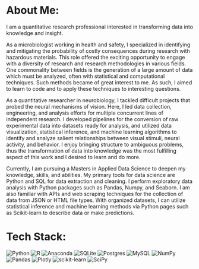 # About Me:
I am a quantitative research professional interested in transforming data into knowledge and insight.

As a microbiologist working in health and safety, I specialized in identifying and mitigating the probability of costly consequences during research with hazardous materials. This role offered the exciting opportunity to engage with a diversity of research and research methodologies in various fields. One commonality between fields is the generation of a large amount of data which must be analyzed, often with statistical and computational techniques. Such methods became of great interest to me. As such, I aimed to learn to code and to apply these techniques to interesting questions.

As a quantitative researcher in neurobiology, I tackled difficult projects that probed the neural mechanisms of vision. Here, I led data collection, engineering, and analysis efforts for multiple concurrent lines of independent research. I developed pipelines for the conversion of raw experimental data into datasets ready for analysis, and utilized data visualization, statistical inference, and machine learning algorithms to identify and analyze salient relationships between visual stimuli, neural activity, and behavior. I enjoy bringing structure to ambiguous problems, thus the transformation of data into knowledge was the most fulfilling aspect of this work and I desired to learn and do more. 

Currently, I am pursuing a Masters in Applied Data Science to deepen my knowledge, skills, and abilities. My primary tools for data science are Python and SQL for data extraction and cleaning. I perform exploratory data analysis with Python packages such as Pandas, Numpy, and Seaborn. I am also familiar with APIs and web scraping techniques for the collection of data from JSON or HTML file types. With organized datasets, I can utilize statistical inference and machine learning methods via Python pages such as Scikit-learn to describe data or make predictions.

# Tech Stack:
![Python](https://img.shields.io/badge/python-3670A0?style=for-the-badge&logo=python&logoColor=ffdd54) ![R](https://img.shields.io/badge/r-%23276DC3.svg?style=for-the-badge&logo=r&logoColor=white) ![Anaconda](https://img.shields.io/badge/Anaconda-%2344A833.svg?style=for-the-badge&logo=anaconda&logoColor=white) ![SQLite](https://img.shields.io/badge/sqlite-%2307405e.svg?style=for-the-badge&logo=sqlite&logoColor=white) ![Postgres](https://img.shields.io/badge/postgres-%23316192.svg?style=for-the-badge&logo=postgresql&logoColor=white) ![MySQL](https://img.shields.io/badge/mysql-%2300f.svg?style=for-the-badge&logo=mysql&logoColor=white) ![NumPy](https://img.shields.io/badge/numpy-%23013243.svg?style=for-the-badge&logo=numpy&logoColor=white) ![Pandas](https://img.shields.io/badge/pandas-%23150458.svg?style=for-the-badge&logo=pandas&logoColor=white) ![Plotly](https://img.shields.io/badge/Plotly-%233F4F75.svg?style=for-the-badge&logo=plotly&logoColor=white) ![scikit-learn](https://img.shields.io/badge/scikit--learn-%23F7931E.svg?style=for-the-badge&logo=scikit-learn&logoColor=white) ![SciPy](https://img.shields.io/badge/SciPy-%230C55A5.svg?style=for-the-badge&logo=scipy&logoColor=%white)



<!--
## Socials:
[![LinkedIn](https://img.shields.io/badge/LinkedIn-%230077B5.svg?logo=linkedin&logoColor=white)](https://linkedin.com/in/clmangham) 



# GitHub Stats:
![](https://github-readme-stats.vercel.app/api?username=clmangham&theme=dark&hide_border=false&include_all_commits=false&count_private=false)<br/>
![](https://github-readme-streak-stats.herokuapp.com/?user=clmangham&theme=dark&hide_border=false)<br/>
![](https://github-readme-stats.vercel.app/api/top-langs/?username=clmangham&theme=dark&hide_border=false&include_all_commits=false&count_private=false&layout=compact)

**clmangham/clmangham** is a ✨ _special_ ✨ repository because its `README.md` (this file) appears on your GitHub profile.

Here are some ideas to get you started:

- 🔭 I’m currently working on ...
- 🌱 I’m currently learning ...
- 👯 I’m looking to collaborate on ...
- 🤔 I’m looking for help with ...
- 💬 Ask me about ...
- 📫 How to reach me: ...
- 😄 Pronouns: ...
- ⚡ Fun fact: ...
-->
